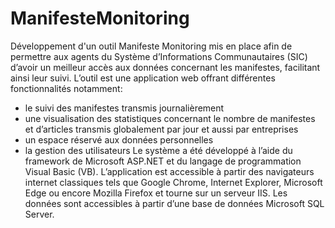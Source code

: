 # ManifesteMonitoring

Développement d'un outil Manifeste Monitoring mis en place afin de permettre aux agents du Système d’Informations Communautaires (SIC) d’avoir un meilleur accès aux données concernant les manifestes, facilitant ainsi leur suivi. 
L’outil est une application web offrant différentes fonctionnalités notamment:
- le suivi des manifestes transmis journalièrement
- une visualisation des statistiques concernant le nombre de manifestes et d’articles transmis globalement par jour et aussi par entreprises
- un espace réservé aux données personnelles
- la gestion des utilisateurs 
Le système a été développé à l’aide du framework de Microsoft ASP.NET et du langage de programmation Visual Basic (VB). L’application est accessible à partir des navigateurs internet classiques tels que Google Chrome, Internet Explorer, Microsoft Edge ou encore Mozilla Firefox et tourne sur un serveur IIS. Les données sont accessibles à partir d’une base de données Microsoft SQL Server.
